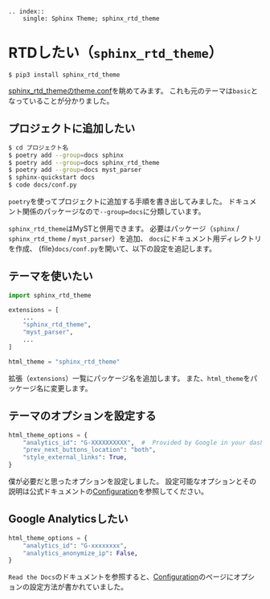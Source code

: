 ```{eval-rst}
.. index::
    single: Sphinx Theme; sphinx_rtd_theme
```

# RTDしたい（``sphinx_rtd_theme``）

```console
$ pip3 install sphinx_rtd_theme
```

[sphinx_rtd_themeのtheme.conf](https://github.com/readthedocs/sphinx_rtd_theme/blob/master/sphinx_rtd_theme/theme.conf)を眺めてみます。
これも元のテーマは``basic``となっていることが分かりました。

## プロジェクトに追加したい

```bash
$ cd プロジェクト名
$ poetry add --group=docs sphinx
$ poetry add --group=docs sphinx_rtd_theme
$ poetry add --group=docs myst_parser
$ sphinx-quickstart docs
$ code docs/conf.py
```

``poetry``を使ってプロジェクトに追加する手順を書き出してみました。
ドキュメント関係のパッケージなので``--group=docs``に分類しています。

``sphinx_rtd_theme``はMySTと併用できます。
必要はパッケージ（``sphinx`` / ``sphinx_rtd_theme`` / ``myst_parser``）を追加、
``docs``にドキュメント用ディレクトリを作成、
{file}`docs/conf.py`を開いて、以下の設定を追記します。

## テーマを使いたい

```python
import sphinx_rtd_theme

extensions = [
    ...
    "sphinx_rtd_theme",
    "myst_parser",
    ...
]

html_theme = "sphinx_rtd_theme"
```

拡張（``extensions``）一覧にパッケージ名を追加します。
また、``html_theme``をパッケージ名に変更します。

## テーマのオプションを設定する

```python
html_theme_options = {
    "analytics_id": "G-XXXXXXXXXX",  #  Provided by Google in your dashboard
    "prev_next_buttons_location": "both",
    "style_external_links": True,
}
```

僕が必要だと思ったオプションを設定しました。
設定可能なオプションとその説明は公式ドキュメントの[Configuration](https://sphinx-rtd-theme.readthedocs.io/en/stable/configuring.html)を参照してください。

## Google Analyticsしたい

```python
html_theme_options = {
    "analytics_id": "G-xxxxxxxx",
    "analytics_anonymize_ip": False,
}
```

``Read the Docs``のドキュメントを参照すると、[Configuration](https://sphinx-rtd-theme.readthedocs.io/en/stable/configuring.html)のページにオプションの設定方法が書かれていました。
